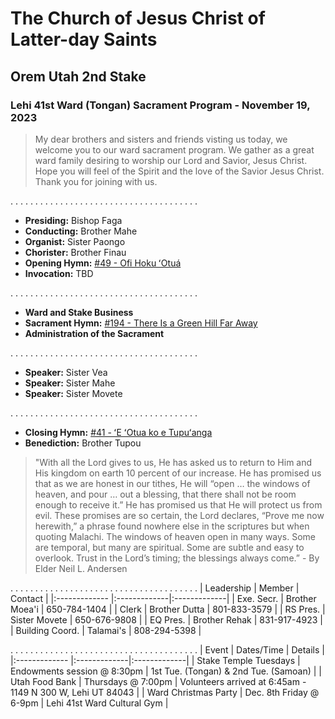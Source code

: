 # The Church of Jesus Christ of Latter-day Saints
## Orem Utah 2nd Stake
### Lehi 41st Ward (Tongan) Sacrament Program - November 19, 2023

> My dear brothers and sisters and friends visting us today, we welcome you to our ward sacrament program. We gather as a great ward family desiring to worship our Lord and Savior, Jesus Christ. Hope you will feel of the Spirit and the love of the Savior Jesus Christ. Thank you for joining with us.


. . . . . . . . . . . . . . . . . . . . . . . . . . . . . . . . . . . . . . 
* __Presiding:__ Bishop Faga
* __Conducting:__ Brother Mahe
* __Organist:__ Sister Paongo
* __Chorister:__ Brother Finau
* __Opening Hymn:__ [#49 - Ofi Hoku ʻOtuá](https://media.ldscdn.org/pdf/music/hymns-tongan/1994-01-0490-nearer-my-god-to-thee-ton.pdf?download=true)
* __Invocation:__ TBD


. . . . . . . . . . . . . . . . . . . . . . . . . . . . . . . . . . . . . . 
* __Ward and Stake Business__
* __Sacrament Hymn:__ [#194 - There Is a Green Hill Far Away](https://media.ldscdn.org/pdf/music/hymns/2001-01-1940-there-is-a-green-hill-far-away-eng.pdf?download=true)
* __Administration of the Sacrament__


. . . . . . . . . . . . . . . . . . . . . . . . . . . . . . . . . . . . . . 
* __Speaker:__ Sister Vea
* __Speaker:__ Sister Mahe
* __Speaker:__ Sister Movete


. . . . . . . . . . . . . . . . . . . . . . . . . . . . . . . . . . . . . . 
* __Closing Hymn:__ [#41 - ʻE ʻOtua ko e Tupuʻanga](https://media.ldscdn.org/pdf/music/hymns-tongan/1994-01-0410-my-god-the-spring-of-all-my-joys-ton.pdf?download=true)
* __Benediction:__ Brother Tupou

> "With all the Lord gives to us, He has asked us to return to Him and His kingdom on earth 10 percent of our increase. He has promised us that as we are honest in our tithes, He will “open … the windows of heaven, and pour … out a blessing, that there shall not be room enough to receive it.” He has promised us that He will protect us from evil. These promises are so certain, the Lord declares, “Prove me now herewith,” a phrase found nowhere else in the scriptures but when quoting Malachi. The windows of heaven open in many ways. Some are temporal, but many are spiritual. Some are subtle and easy to overlook. Trust in the Lord’s timing; the blessings always come.” - By Elder Neil L. Andersen


. . . . . . . . . . . . . . . . . . . . . . . . . . . . . . . . . . . . . . 
| Leadership | Member | Contact  |
|:------------- |:-------------|:-------------|
| Exe. Secr. | Brother Moea'i | 650-784-1404 |
| Clerk | Brother Dutta | 801-833-3579  |
| RS Pres. | Sister Movete | 650-676-9808 |
| EQ Pres. | Brother Rehak | 831-917-4923 |
| Building Coord. | Talamai's | 808-294-5398 |


. . . . . . . . . . . . . . . . . . . . . . . . . . . . . . . . . . . . . . 
| Event | Dates/Time | Details  |
|:------------- |:-------------|:-------------|
| Stake Temple Tuesdays | Endowments session @ 8:30pm | 1st Tue. (Tongan) & 2nd Tue. (Samoan) |
| Utah Food Bank | Thursdays @ 7:00pm | Volunteers arrived at 6:45am - 1149 N 300 W, Lehi UT 84043  |
| Ward Christmas Party | Dec. 8th Friday @ 6-9pm | Lehi 41st Ward Cultural Gym  |
